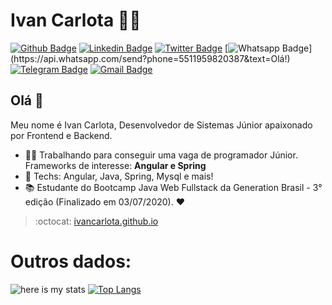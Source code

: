 # Ivan Carlota :man_technologist:

[![Github Badge](https://img.shields.io/badge/-Github-000?style=flat-square&logo=Github&logoColor=white&link=https://github.com/IvanCarlota)](https://github.com/IvanCarlota)
[![Linkedin Badge](https://img.shields.io/badge/-LinkedIn-blue?style=flat-square&logo=Linkedin&logoColor=white&link=https://www.linkedin.com/in/ivan-carlota/)](https://www.linkedin.com/in/ivan-carlota/)
[![Twitter Badge](https://img.shields.io/badge/-Twitter-1ca0f1?style=flat-square&labelColor=1ca0f1&logo=twitter&logoColor=white&link=https://twitter.com/Ivan_Carlota)](https://twitter.com/Ivan_Carlota)
[![Whatsapp Badge](https://img.shields.io/badge/-Whatsapp-4CA143?style=flat-square&labelColor=4CA143&logo=whatsapp&logoColor=white&link=https://api.whatsapp.com/send?phone=5511959820387&text=Olá!)](https://api.whatsapp.com/send?phone=5511959820387&text=Olá!)
[![Telegram Badge](https://img.shields.io/badge/-Telegram-1ca0f1?style=flat-square&labelColor=1ca0f1&logo=telegram&logoColor=white&link=https://t.me/Ivan_Jr777)](https://t.me/Ivan_Jr777)
[![Gmail Badge](https://img.shields.io/badge/-Gmail-c14438?style=flat-square&logo=Gmail&logoColor=white&link=mailto:ivan.junior.carlota@gmail.com)](mailto:ivan.junior.carlota@gmail.com)

## Olá 👋

Meu nome é Ivan Carlota, Desenvolvedor de Sistemas Júnior apaixonado por Frontend e Backend.

- :office_worker: Trabalhando para conseguir uma vaga de programador Júnior. Frameworks de interesse: **Angular e Spring**
- :blue_heart: Techs: Angular, Java, Spring, Mysql e mais!
- :books: Estudante do Bootcamp Java Web Fullstack da Generation Brasil - 3° edição (Finalizado em 03/07/2020). :heart:

> :octocat: [ivancarlota.github.io](https://ivancarlota.github.io/)

# Outros dados:

![here is my stats](https://github-readme-stats.vercel.app/api?username=IvanCarlota&show_icons=true&hide_border=true)  [![Top Langs](https://github-readme-stats.vercel.app/api/top-langs/?username=IvanCarlota&layout=compact)](https://github.com/IvanCarlota/github-readme-stats)

